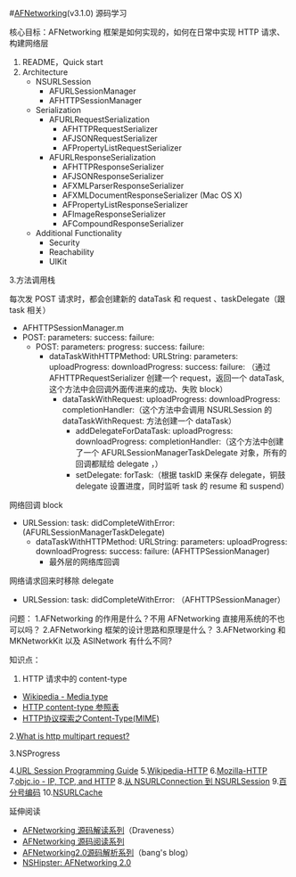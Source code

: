 #[AFNetworking](https://github.com/AFNetworking/AFNetworking)(v3.1.0) 源码学习

核心目标：AFNetworking 框架是如何实现的，如何在日常中实现 HTTP 请求、构建网络层

1. README，Quick start
2. Architecture
	- NSURLSession
		- AFURLSessionManager
		- AFHTTPSessionManager
	- Serialization
		- AFURLRequestSerialization
			- AFHTTPRequestSerializer
			- AFJSONRequestSerializer
			- AFPropertyListRequestSerializer
		- AFURLResponseSerialization
			- AFHTTPResponseSerializer
			- AFJSONResponseSerializer
			- AFXMLParserResponseSerializer
			- AFXMLDocumentResponseSerializer (Mac OS X)
			- AFPropertyListResponseSerializer
			- AFImageResponseSerializer
			- AFCompoundResponseSerializer
	- Additional Functionality
	  - Security
	  - Reachability
	  - UIKit

3.方法调用栈

每次发 POST 请求时，都会创建新的 dataTask 和 request 、taskDelegate（跟 task 相关） 

- AFHTTPSessionManager.m
 - POST: parameters: success: failure:
   - POST: parameters: progress: success: failure:
     - dataTaskWithHTTPMethod: URLString: parameters: uploadProgress: downloadProgress: success: failure: （通过 AFHTTPRequestSerializer 创建一个 request，返回一个 dataTask,这个方法中会回调外面传进来的成功、失败 block）
         - dataTaskWithRequest: uploadProgress: downloadProgress: completionHandler:（这个方法中会调用 NSURLSession 的 dataTaskWithRequest: 方法创建一个 dataTask）
             - addDelegateForDataTask: uploadProgress: downloadProgress: completionHandler:（这个方法中创建了一个 AFURLSessionManagerTaskDelegate 对象，所有的回调都赋给 delegate ，）
             - setDelegate: forTask:（根据 taskID 来保存 delegate，铜鼓 delegate 设置进度，同时监听 task 的 resume 和 suspend）


网络回调 block

- URLSession: task: didCompleteWithError:(AFURLSessionManagerTaskDelegate)
  - dataTaskWithHTTPMethod: URLString: parameters: uploadProgress: downloadProgress: success: failure: (AFHTTPSessionManager)
     - 最外层的网络库回调

网络请求回来时移除 delegate 

- URLSession: task: didCompleteWithError: （AFHTTPSessionManager）
   
   
问题：
1.AFNetworking 的作用是什么？不用 AFNetworking 直接用系统的不也可以吗？
2.AFNetworking 框架的设计思路和原理是什么？
3.AFNetworking 和 MKNetworkKit 以及 ASINetwork 有什么不同?
   
知识点：  
 1. HTTP 请求中的 content-type   

 - [Wikipedia - Media type](https://en.wikipedia.org/wiki/Media_type) 
 - [HTTP content-type 参照表](http://www.runoob.com/http/http-content-type.html)  
 - [HTTP协议探索之Content-Type(MIME)](http://www.tuicool.com/articles/vYnuM3)

2.[What is http multipart request?](http://stackoverflow.com/questions/16958448/what-is-http-multipart-request)

3.NSProgress

4.[URL Session Programming Guide](https://developer.apple.com/library/prerelease/content/documentation/Cocoa/Conceptual/URLLoadingSystem/URLLoadingSystem.html#//apple_ref/doc/uid/10000165i)
5.[Wikipedia-HTTP](https://en.wikipedia.org/wiki/Hypertext_Transfer_Protocol)
6.[Mozilla-HTTP](https://developer.mozilla.org/en-US/docs/Web/HTTP)
7.[objc.io - IP, TCP, and HTTP](https://www.objc.io/issues/10-syncing-data/ip-tcp-http/)
8.[从 NSURLConnection 到 NSURLSession](https://objccn.io/issue-5-4/)
9.[百分号编码](https://zh.wikipedia.org/wiki/百分号编码)
10.[NSURLCache](http://nshipster.cn/nsurlcache/)

延伸阅读
- [AFNetworking 源码解读系列](https://github.com/Draveness/Analyze/tree/master/contents/AFNetworking)（Draveness） 
- [AFNetworking 源码阅读系列](http://www.cnblogs.com/polobymulberry/category/785705.html)
- [AFNetworking2.0源码解析系列](http://blog.cnbang.net/tech/2320/)（bang's blog）
- [NSHipster: AFNetworking 2.0](http://nshipster.cn/afnetworking-2/)

